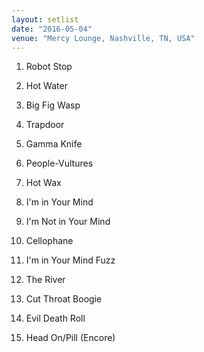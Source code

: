 ```yaml
---
layout: setlist
date: "2016-05-04"
venue: "Mercy Lounge, Nashville, TN, USA"
---
```


 1. Robot Stop

 2. Hot Water

 3. Big Fig Wasp

 4. Trapdoor

 5. Gamma Knife

 6. People-Vultures

 7. Hot Wax

 8. I'm in Your Mind

 9. I'm Not in Your Mind

10. Cellophane

11. I'm in Your Mind Fuzz

12. The River

13. Cut Throat Boogie

14. Evil Death Roll

15. Head On/Pill
    (Encore)


